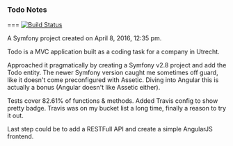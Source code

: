 ### Todo Notes
===
[![Build Status](https://travis-ci.org/josja/notes.svg?branch=master)](https://travis-ci.org/josja/notes)

A Symfony project created on April 8, 2016, 12:35 pm.

Todo is a MVC application built as a coding task for a company in Utrecht.

Approached it pragmatically by creating a Symfony v2.8 project and add the Todo entity. The newer Symfony version
caught me sometimes off guard, like it doesn't come preconfigured with Assetic. Diving into Angular this
is actually a bonus (Angular doesn't like Assetic either).

Tests cover 82.61% of functions & methods. Added Travis config to show pretty badge. Travis was on my bucket list
a long time, finally a reason to try it out.

Last step could be to add a RESTFull API and create a simple AngularJS frontend.

